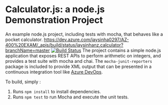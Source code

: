 Calculator.js: a node.js Demonstration Project
==============================================
An example node.js project, including tests with mocha, that behaves like
a pocket calculator.
https://dev.azure.com/jaysinha0297/AZ-400%20EXAM/_apis/build/status/jaysinhanz.calculator?branchName=master
[![Build Status](https://dev.azure.com/jaysinha0297/AZ-400%20EXAM/_apis/build/status/jaysinhanz.calculator?branchName=master)](https://dev.azure.com/jaysinha0297/AZ-400%20EXAM/_build/latest?definitionId=10&branchName=master)
The project contains a simple node.js application that exposes REST APIs
to perform arithmetic on integers, and provides a test suite with mocha
and chai.  The `mocha-junit-reporters` package is included to provide XML
output that can be presented in a continuous integration tool like
[Azure DevOps](https://azure.com/devops).

To build, simply :

1. Runs `npm install` to install dependencies.
2. Runs `npm test` to run Mocha and execute the unit tests.

